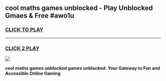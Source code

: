 
## cool maths games unblocked - Play Unblocked Gmaes & Free #awo1u
<h3>
<a href="https://news.freeplayer.one?title=cool_maths_games_unblocked&ref=24F">CLICK TO PLAY</a></h3>
<hr>

<h3>
<a href="https://news.freeplayer.one?title=cool_maths_games_unblocked&ref=24F">CLICK 2 PLAY</a>
  
</h3>

<a href="https://news.freeplayer.one?title=cool_maths_games_unblocked&ref=24F/"><img src="https://clearcache.store/games.png"></a>


**cool maths games unblocked games unblocked: Your Gateway to Fun and Accessible Online Gaming**
